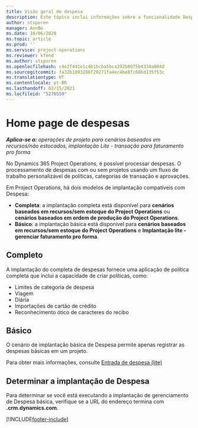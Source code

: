```yaml
---
title: Visão geral de despesa
description: Este tópico inclui informações sobre a funcionalidade Despesa no Project Operations.
author: stsporen
manager: AnnBe
ms.date: 10/06/2020
ms.topic: article
ms.prod: ''
ms.service: project-operations
ms.reviewer: kfend
ms.author: stsporen
ms.openlocfilehash: c4e2f441e1c4b1bcba5bca292b8075b4334a004d
ms.sourcegitcommit: fa32b1893286f20271fa4ec4be8fc68bd135f53c
ms.translationtype: HT
ms.contentlocale: pt-BR
ms.lasthandoff: 02/15/2021
ms.locfileid: "5276559"
---
```

# <a name="expense-home-page"></a>Home page de despesas

_**Aplica-se a:** operações de projeto para cenários baseados em recursos/não estocados, implantação Lite - transação para faturamento pro forma_


No Dynamics 365 Project Operations, é possível processar despesas. O processamento de despesas com ou sem projetos usando um fluxo de trabalho personalizável de políticas, categorias de transação e aprovações.

Em Project Operations, há dois modelos de implantação compatíveis com Despesa: 

- **Completa**: a implantação completa está disponível para **cenários baseados em recursos/sem estoque do Project Operations** ou **cenários baseados em ordem de produção do Project Operations**.
- **Básico**: a implantação básica está disponível para **cenários baseados em recursos/sem estoque do Project Operations** e **Implantação lite - gerenciar faturamento pro forma**.

## <a name="full"></a>Completo 
A implantação do completa de despesas fornece uma aplicação de política completa que inclui a capacidade de criar políticas, como:

  - Limites de categoria de despesa
  - Viagem
  - Diária
  - Importações de cartão de crédito
  - Reconhecimento ótico de caracteres do recibo

## <a name="basic"></a>Básico 
O cenário de implantação básica de Despesa permite apenas registrar as despesas básicas em um projeto. 

Para obter mais informações, consulte [Entrada de despesa (lite)](basic-expense.md)

## <a name="determine-your-expense-deployment"></a>Determinar a implantação de Despesa
Para determinar se você está executando a implantação de gerenciamento de Despesa básica, verifique se a URL do endereço termina com **.crm.dynamics.com**. 


[!INCLUDE[footer-include](../includes/footer-banner.md)]